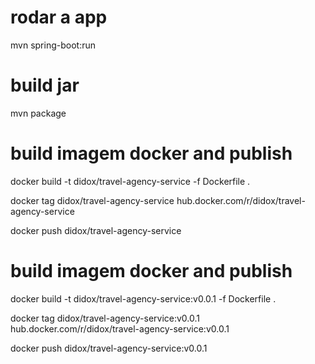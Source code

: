 # rodar a app
mvn spring-boot:run

# build jar
mvn package


# build imagem docker and publish
docker build -t didox/travel-agency-service -f Dockerfile .

docker tag didox/travel-agency-service hub.docker.com/r/didox/travel-agency-service

docker push didox/travel-agency-service

# build imagem docker and publish
docker build -t didox/travel-agency-service:v0.0.1 -f Dockerfile .

docker tag didox/travel-agency-service:v0.0.1 hub.docker.com/r/didox/travel-agency-service:v0.0.1

docker push didox/travel-agency-service:v0.0.1